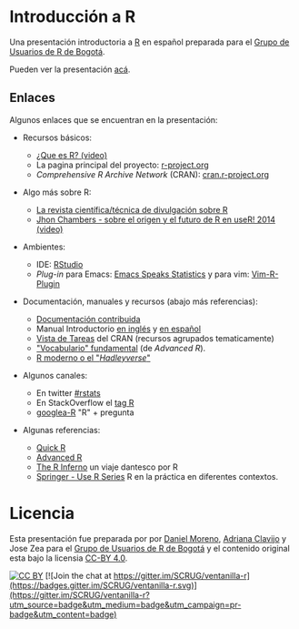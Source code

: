 # Introducción a R

Una presentación introductoria a [R](http://www.r-project.org/about.html) en español preparada para el [Grupo de Usuarios de R de Bogotá](http://www.meetup.com/Bogota-R-Users-Group/).

Pueden ver la presentación [acá](https://bogota-r.github.io/intro).

## Enlaces

Algunos enlaces que se encuentran en la presentación:

- Recursos básicos:
    - [¿Que es R? (video)](https://www.youtube.com/embed/NZPHiYP7I24)
    - La pagina principal del proyecto: [r-project.org](http://www.r-project.org)
    - _Comprehensive R Archive Network_ (CRAN): [cran.r-project.org](http://www.cran.r-project.org)

- Algo más sobre R:
    - [La revista científica/técnica de divulgación sobre R](http://journal.r-project.org/)
    - [Jhon Chambers - sobre el origen y el futuro de R en useR! 2014 (video)](https://www.youtube.com/watch?v=_hcpuRB5nGs)

- Ambientes:
    - IDE: [RStudio](https://www.rstudio.com)
    - _Plug-in_ para Emacs: [Emacs Speaks Statistics](http://ess.r-project.org) y para vim: [Vim-R-Plugin](http://www.vim.org/scripts/script.php?script_id=2628)

- Documentación, manuales y recursos (abajo más referencias):
    - [Documentación contribuida](http://cran.r-project.org/other-docs.html)
    - Manual Introductorio [en inglés](http://cran.rstudio.org/doc/manuals/r-release/R-intro.pdf) y [en español](http://cran.r-project.org/doc/contrib/R-intro-1.1.0-espanol.1.pdf)
    - [Vista de Tareas](http://cran.r-project.org/web/views/) del CRAN (recursos agrupados tematicamente)
    - ["Vocabulario" fundamental](http://adv-r.had.co.nz/Vocabulary.html) (de _Advanced R_).
    - [R moderno o el "_Hadleyverse_"](https://barryrowlingson.github.io/hadleyverse/)

- Algunos canales:
    - En twitter [#rstats](https://twitter.com/hashtag/rstats)
    - En StackOverflow el [tag R](http://stackoverflow.com/questions/tagged/r)
    - [googlea-R](https://www.google.com.co/#q=R) "R" + pregunta

- Algunas referencias:
    - [Quick R](http://www.statmethods.net/)
    - [Advanced R](http://adv-r.had.co.nz/)
    - [The R Inferno](http://www.burns-stat.com/pages/Tutor/R_inferno.pdf) un viaje   dantesco por R
    - [Springer - Use R Series](http://www.springer.com/series/6991?detailsPage=titles) R en la práctica en diferentes contextos.

# Licencia

Esta presentación fue preparada por por [Daniel Moreno](https://github.com/demorenoc), [Adriana Clavijo](https://github.com/seawaR) y Jose Zea para el [Grupo de Usuarios de R de Bogotá](http://www.meetup.com/Bogota-R-Users-Group/) y el contenido original esta bajo la licensia [CC-BY 4.0](http://creativecommons.org/licenses/by/4.0/).

[![CC BY](http://i.creativecommons.org/l/by/4.0/88x31.png)](http://creativecommons.org/licenses/by/4.0/) [![Join the chat at https://gitter.im/SCRUG/ventanilla-r](https://badges.gitter.im/SCRUG/ventanilla-r.svg)](https://gitter.im/SCRUG/ventanilla-r?utm_source=badge&utm_medium=badge&utm_campaign=pr-badge&utm_content=badge)

